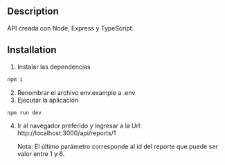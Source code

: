 ## Description
API creada con Node, Express y TypeScript.

## Installation

1. Instalar las dependencias
```bash
npm i
```

2. Renombrar el archivo env.example a .env
3. Ejecutar la aplicación
```bash
npm run dev
```
4. Ir al navegador preferido y ingresar a la Url: http://localhost:3000/api/reports/1

   Nota: El último parámetro corresponde al id del reporte que puede ser valor entre 1 y 6.
